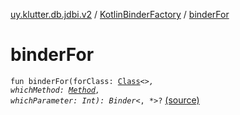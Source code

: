 [uy.klutter.db.jdbi.v2](../index.md) / [KotlinBinderFactory](index.md) / [binderFor](.)


# binderFor
<code>fun binderFor(forClass: [Class](http://docs.oracle.com/javase/6/docs/api/java/lang/Class.html)<*>, whichMethod: [Method](http://docs.oracle.com/javase/6/docs/api/java/lang/reflect/Method.html), whichParameter: Int): Binder<*, *>?</code> [(source)](https://github.com/kohesive/klutter/blob/master/db-jdbi-v2-jdk6/src/main/kotlin/uy/klutter/db/jdbi/v2/Factories.kt#L14)<br/>

